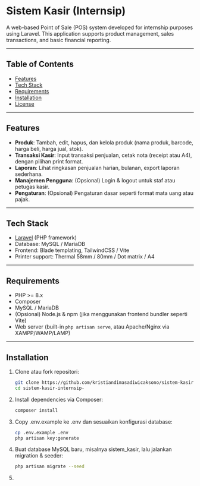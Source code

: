 # Sistem Kasir (Internsip)

A web-based Point of Sale (POS) system developed for internship purposes using Laravel. This application supports product management, sales transactions, and basic financial reporting.

---

## Table of Contents

- [Features](#features)  
- [Tech Stack](#tech-stack)  
- [Requirements](#requirements)  
- [Installation](#installation)  
- [License](#license)

---

## Features

- **Produk**: Tambah, edit, hapus, dan kelola produk (nama produk, barcode, harga beli, harga jual, stok).  
- **Transaksi Kasir**: Input transaksi penjualan, cetak nota (receipt atau A4), dengan pilihan print format.  
- **Laporan**: Lihat ringkasan penjualan harian, bulanan, export laporan sederhana.  
- **Manajemen Pengguna**: (Opsional) Login & logout untuk staf atau petugas kasir.  
- **Pengaturan**: (Opsional) Pengaturan dasar seperti format mata uang atau pajak.

---

## Tech Stack

- [Laravel](https://laravel.com) (PHP framework)  
- Database: MySQL / MariaDB 
- Frontend: Blade templating, TailwindCSS / Vite
- Printer support: Thermal 58mm / 80mm / Dot matrix / A4

---

## Requirements

- PHP >= 8.x  
- Composer  
- MySQL / MariaDB  
- (Opsional) Node.js & npm (jika menggunakan frontend bundler seperti Vite)  
- Web server (built-in `php artisan serve`, atau Apache/Nginx via XAMPP/WAMP/LAMP)

---

## Installation

1. Clone atau fork repositori:  
   ```bash
   git clone https://github.com/kristiandimasadiwicaksono/sistem-kasir-internsip-.git
   cd sistem-kasir-internsip-
   ```
2. Install dependencies via Composer:
    ```bash
    composer install
    ```
3. Copy .env.example ke .env dan sesuaikan konfigurasi database:
    ```bash
    cp .env.example .env
    php artisan key:generate
    ```
4. Buat database MySQL baru, misalnya sistem_kasir, lalu jalankan migration & seeder:
    ```bash
    php artisan migrate --seed
    ```
5. 